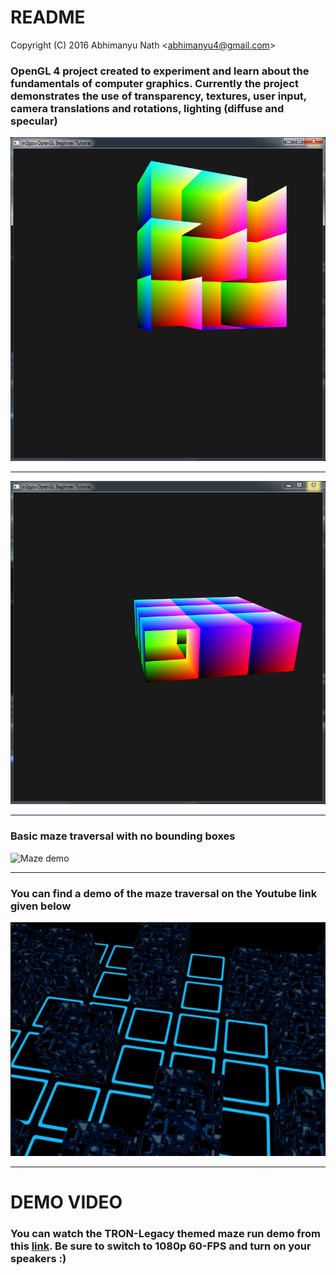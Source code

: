 # README #
Copyright (C) 2016 Abhimanyu Nath <<abhimanyu4@gmail.com>>

### OpenGL 4 project created to experiment and learn about the fundamentals of computer graphics. Currently the project demonstrates the use of transparency, textures, user input, camera translations and rotations, lighting (diffuse and specular)

![screencap](images/m1.PNG)

***


![screencap2](images/m4.PNG)

***


### Basic maze traversal with no bounding boxes

![Maze demo](images/opengl.gif "Maze demo")

***


### You can find a demo of the maze traversal on the Youtube link given below

![Second maze](images/tron-project.png "Second maze screncap")



***
# DEMO VIDEO 

### You can watch the TRON-Legacy themed maze run demo from this [link][demo]. Be sure to switch to 1080p 60-FPS and turn on your speakers :)

[demo]: https://youtu.be/fwXJ8bnwY8s "OpenGL TRON maze demo"
